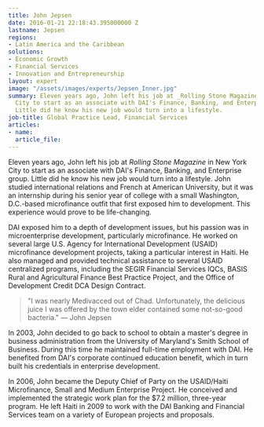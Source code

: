 ```yaml
---
title: John Jepsen
date: 2016-01-21 22:18:43.395000000 Z
lastname: Jepsen
regions:
- Latin America and the Caribbean
solutions:
- Economic Growth
- Financial Services
- Innovation and Entrepreneurship
layout: expert
image: "/assets/images/experts/Jepsen_Inner.jpg"
summary: Eleven years ago, John left his job at _Rolling Stone Magazine_ in New York
  City to start as an associate with DAI's Finance, Banking, and Enterprise group.
  Little did he know his new job would turn into a lifestyle.
job-title: Global Practice Lead, Financial Services
articles:
- name: 
  article_file: 
---
```


Eleven years ago, John left his job at _Rolling Stone Magazine_ in New York City to start as an associate with DAI's Finance, Banking, and Enterprise group. Little did he know his new job would turn into a lifestyle. John studied international relations and French at American University, but it was an internship during his senior year of college with a small Washington, D.C.-based microfinance outfit that first exposed him to development. This experience would prove to be life-changing.

DAI exposed him to a depth of development issues, but his passion was in microenterprise development, particularly microfinance. He worked on several large U.S. Agency for International Development (USAID) microfinance development projects, taking a particular interest in Haiti. He also managed and provided technical assistance to several USAID centralized programs, including the SEGIR Financial Services IQCs, BASIS Rural and Agricultural Finance Best Practice Project, and the Office of Development Credit DCA Design Contract.   

> "I was nearly Medivacced out of Chad. Unfortunately, the delicious juice I was offered by the town elder contained some not-so-good bacteria." — John Jepsen 

In 2003, John decided to go back to school to obtain a master's degree in business administration from the University of Maryland's Smith School of Business. During this time he maintained full-time employment with DAI. He benefited from DAI's corporate continued education benefit, which in turn built his credentials in enterprise development.

In 2006, John became the Deputy Chief of Party on the USAID/Haiti Microfinance, Small and Medium Enterprise Project. He conceived and implemented the strategic work plan for the $7.2 million, three-year program. He left Haiti in 2009 to work with the DAI Banking and Financial Services team on a variety of European projects and proposals.
